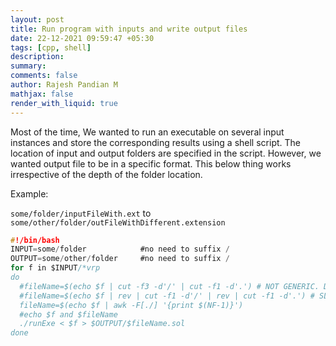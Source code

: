 ```yaml
---
layout: post
title: Run program with inputs and write output files
date: 22-12-2021 09:59:47 +05:30
tags: [cpp, shell]
description:
summary:
comments: false
author: Rajesh Pandian M
mathjax: false
render_with_liquid: true
---
```


Most of the time, We wanted to run an executable on several input
instances and store the corresponding results using a shell script.
The location of input and output folders are specified in the script. However, we wanted
output file to be in a specific format. This below thing works irrespective of the
depth of the folder location.

Example:

`some/folder/inputFileWith.ext` to  `some/other/folder/outFileWithDifferent.extension`

```c
#!/bin/bash
INPUT=some/folder            #no need to suffix /
OUTPUT=some/other/folder     #no need to suffix /
for f in $INPUT/*vrp
do
  #fileName=$(echo $f | cut -f3 -d'/' | cut -f1 -d'.') # NOT GENERIC. DOES NOT WORK for NON-TWO LEVEL LOCATION
  #fileName=$(echo $f | rev | cut -f1 -d'/' | rev | cut -f1 -d'.') # SLOWER THAN BELOW
  fileName=$(echo $f | awk -F[./] '{print $(NF-1)}')
  #echo $f and $fileName
  ./runExe < $f > $OUTPUT/$fileName.sol
done
```

